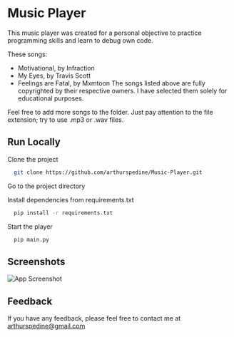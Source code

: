 # Music Player

This music player was created for a personal objective to practice programming skills and learn to debug own code.

These songs: 
- Motivational, by Infraction
- My Eyes, by Travis Scott
- Feelings are Fatal, by Mxmtoon
The songs listed above are fully copyrighted by their respective owners. I have selected them solely for educational purposes.

Feel free to add more songs to the folder. Just pay attention to the file extension; try to use .mp3 or .wav files.


## Run Locally

Clone the project

```bash
  git clone https://github.com/arthurspedine/Music-Player.git
```

Go to the project directory

Install dependencies from requirements.txt

```bash
  pip install -r requirements.txt
```

Start the player

```bash
  pip main.py
```


## Screenshots

![App Screenshot](https://github.com/arthurspedine/Music-Player/assets/65985748/f55ee771-4973-4574-b29d-b928713e564f)


## Feedback

If you have any feedback, please feel free to contact me at arthurspedine@gmail.com
